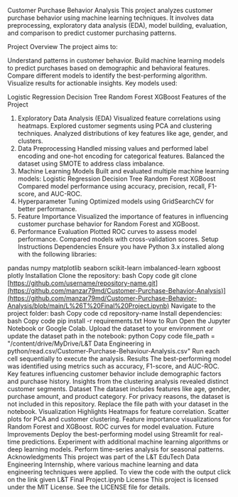 Customer Purchase Behavior Analysis
This project analyzes customer purchase behavior using machine learning techniques. It involves data preprocessing, exploratory data analysis (EDA), model building, evaluation, and comparison to predict customer purchasing patterns.

Project Overview
The project aims to:

Understand patterns in customer behavior.
Build machine learning models to predict purchases based on demographic and behavioral features.
Compare different models to identify the best-performing algorithm.
Visualize results for actionable insights.
Key models used:

Logistic Regression
Decision Tree
Random Forest
XGBoost
Features of the Project
1. Exploratory Data Analysis (EDA)
Visualized feature correlations using heatmaps.
Explored customer segments using PCA and clustering techniques.
Analyzed distributions of key features like age, gender, and clusters.
2. Data Preprocessing
Handled missing values and performed label encoding and one-hot encoding for categorical features.
Balanced the dataset using SMOTE to address class imbalance.
3. Machine Learning Models
Built and evaluated multiple machine learning models:
Logistic Regression
Decision Tree
Random Forest
XGBoost
Compared model performance using accuracy, precision, recall, F1-score, and AUC-ROC.
4. Hyperparameter Tuning
Optimized models using GridSearchCV for better performance.
5. Feature Importance
Visualized the importance of features in influencing customer purchase behavior for Random Forest and XGBoost.
6. Performance Evaluation
Plotted ROC curves to assess model performance.
Compared models with cross-validation scores.
Setup Instructions
Dependencies
Ensure you have Python 3.x installed along with the following libraries:

pandas
numpy
matplotlib
seaborn
scikit-learn
imbalanced-learn
xgboost
plotly
Installation
Clone the repository:
bash
Copy code
git clone [https://github.com/username/repository-name.git](https://github.com/manzar79md/Customer-Purchase-Behavior-Analysis)](https://github.com/manzar79md/Customer-Purchase-Behavior-Analysis/blob/main/L%26T%20Final%20Project.ipynb)
Navigate to the project folder:
bash
Copy code
cd repository-name
Install dependencies:
bash
Copy code
pip install -r requirements.txt
How to Run
Open the Jupyter Notebook or Google Colab.
Upload the dataset to your environment or update the dataset path in the notebook:
python
Copy code
file_path = "/content/drive/MyDrive/L&T Data Engineering in python/read.csv/Customer-Purchase-Behaviour-Analysis.csv"
Run each cell sequentially to execute the analysis.
Results
The best-performing model was identified using metrics such as accuracy, F1-score, and AUC-ROC.
Key features influencing customer behavior include demographic factors and purchase history.
Insights from the clustering analysis revealed distinct customer segments.
Dataset
The dataset includes features like age, gender, purchase amount, and product category.
For privacy reasons, the dataset is not included in this repository. Replace the file path with your dataset in the notebook.
Visualization Highlights
Heatmaps for feature correlation.
Scatter plots for PCA and customer clustering.
Feature importance visualizations for Random Forest and XGBoost.
ROC curves for model evaluation.
Future Improvements
Deploy the best-performing model using Streamlit for real-time predictions.
Experiment with additional machine learning algorithms or deep learning models.
Perform time-series analysis for seasonal patterns.
Acknowledgments
This project was part of the L&T EduTech Data Engineering Internship, where various machine learning and data engineering techniques were applied.
To view the code with the output click on the link given L&T Final Project.ipynb
License
This project is licensed under the MIT License. See the LICENSE file for details.
